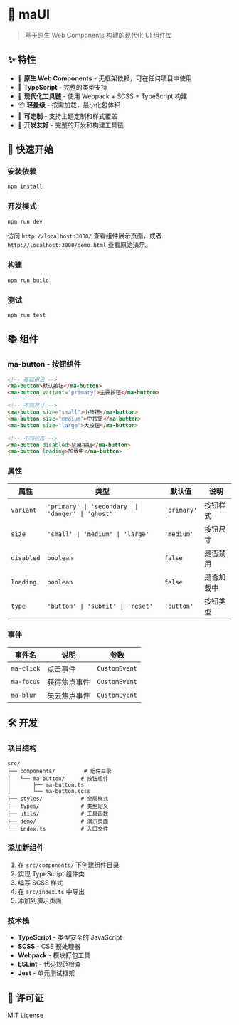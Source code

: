# 🎨 maUI

> 基于原生 Web Components 构建的现代化 UI 组件库

## ✨ 特性

- 🚀 **原生 Web Components** - 无框架依赖，可在任何项目中使用
- 💪 **TypeScript** - 完整的类型支持
- 🎯 **现代化工具链** - 使用 Webpack + SCSS + TypeScript 构建
- 📦 **轻量级** - 按需加载，最小化包体积
- 🎨 **可定制** - 支持主题定制和样式覆盖
- 🔧 **开发友好** - 完整的开发和构建工具链

## 🚀 快速开始

### 安装依赖

```bash
npm install
```

### 开发模式

```bash
npm run dev
```

访问 `http://localhost:3000/` 查看组件展示页面，或者 `http://localhost:3000/demo.html` 查看原始演示。

### 构建

```bash
npm run build
```

### 测试

```bash
npm run test
```

## 📚 组件

### ma-button - 按钮组件

```html
<!-- 基础用法 -->
<ma-button>默认按钮</ma-button>
<ma-button variant="primary">主要按钮</ma-button>

<!-- 不同尺寸 -->
<ma-button size="small">小按钮</ma-button>
<ma-button size="medium">中按钮</ma-button>
<ma-button size="large">大按钮</ma-button>

<!-- 不同状态 -->
<ma-button disabled>禁用按钮</ma-button>
<ma-button loading>加载中</ma-button>
```

### 属性

| 属性 | 类型 | 默认值 | 说明 |
|------|------|--------|------|
| `variant` | `'primary' \| 'secondary' \| 'danger' \| 'ghost'` | `'primary'` | 按钮样式 |
| `size` | `'small' \| 'medium' \| 'large'` | `'medium'` | 按钮尺寸 |
| `disabled` | `boolean` | `false` | 是否禁用 |
| `loading` | `boolean` | `false` | 是否加载中 |
| `type` | `'button' \| 'submit' \| 'reset'` | `'button'` | 按钮类型 |

### 事件

| 事件名 | 说明 | 参数 |
|--------|------|------|
| `ma-click` | 点击事件 | `CustomEvent` |
| `ma-focus` | 获得焦点事件 | `CustomEvent` |
| `ma-blur` | 失去焦点事件 | `CustomEvent` |

## 🛠️ 开发

### 项目结构

```
src/
├── components/         # 组件目录
│   └── ma-button/     # 按钮组件
│       ├── ma-button.ts
│       └── ma-button.scss
├── styles/            # 全局样式
├── types/             # 类型定义
├── utils/             # 工具函数
├── demo/              # 演示页面
└── index.ts           # 入口文件
```

### 添加新组件

1. 在 `src/components/` 下创建组件目录
2. 实现 TypeScript 组件类
3. 编写 SCSS 样式
4. 在 `src/index.ts` 中导出
5. 添加到演示页面

### 技术栈

- **TypeScript** - 类型安全的 JavaScript
- **SCSS** - CSS 预处理器
- **Webpack** - 模块打包工具
- **ESLint** - 代码规范检查
- **Jest** - 单元测试框架

## 📄 许可证

MIT License
